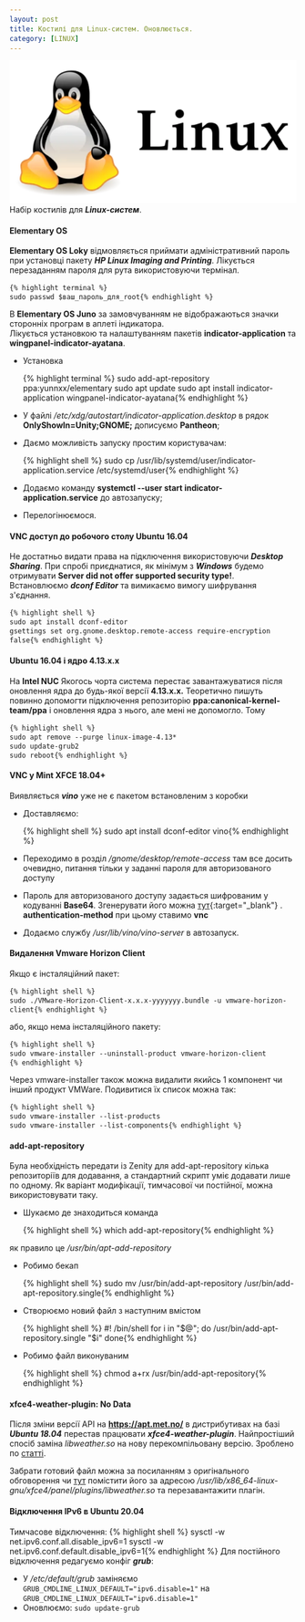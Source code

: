 ```yaml
---
layout: post
title: Костилі для Linux-систем. Оновлюється.
category: [LINUX]
---
```

![linux logo](/assets/media/linux.webp?style=head)  
Набір костилів для ***Linux-систем***.<!--more-->
#### Elementary OS
**Elementary OS Loky** відмовляється приймати адміністративний пароль при установці пакету ***HP Linux Imaging and Printing***.
Лікується перезаданням пароля для рута використовуючи термінал.  

    {% highlight terminal %}
    sudo passwd $ваш_пароль_для_root{% endhighlight %}

В **Elementary OS Juno** за замовчуванням не відображаються значки сторонніх програм в аплеті індикатора.  
Лікується установкою та налаштуванням пакетів **indicator-application** та **wingpanel-indicator-ayatana**.
- Установка

    {% highlight terminal %}
    sudo add-apt-repository ppa:yunnxx/elementary
    sudo apt update
    sudo apt install indicator-application wingpanel-indicator-ayatana{% endhighlight %}

- У файлі */etc/xdg/autostart/indicator-application.desktop* в рядок **OnlyShowIn=Unity;GNOME;** дописуємо **Pantheon**;
- Даємо можливість запуску простим користувачам:

    {% highlight shell %}
    sudo cp /usr/lib/systemd/user/indicator-application.service /etc/systemd/user{% endhighlight %}

- Додаємо команду **systemctl --user start indicator-application.service** до автозапуску;
- Перелогінюємося.

#### VNC доступ до робочого столу Ubuntu 16.04
Не достатньо видати права на підключення використовуючи ***Desktop Sharing***. При спробі приєднатися, як мінімум з ***Windows*** будемо отримувати **Server did not offer supported security type!**.  
Встановлюємо ***dconf Editor*** та вимикаємо вимогу шифрування з'єднання.

    {% highlight shell %}
    sudo apt install dconf-editor
    gsettings set org.gnome.desktop.remote-access require-encryption false{% endhighlight %}

#### Ubuntu 16.04 і ядро 4.13.х.х
На **Intel NUC** Якогось чорта система перестає завантажуватися після оновлення ядра до будь-якої версії **4.13.х.х.** Теоретично пишуть повинно допомогти підключення репозиторію **ppa:canonical-kernel-team/ppa** і оновлення ядра з нього, але мені не допомогло. Тому

    {% highlight shell %}
    sudo apt remove --purge linux-image-4.13*
    sudo update-grub2
    sudo reboot{% endhighlight %}

#### VNC у Mint XFCE 18.04+
Виявляється ***vino*** уже не є пакетом встановленим з коробки

- Доставляємо:

    {% highlight shell %}
    sudo apt install dconf-editor vino{% endhighlight %}

- Переходимо в розділ */gnome/desktop/remote-access* там все досить очевидно, питання тільки у заданні пароля для авторизованого доступу
- Пароль для авторизованого доступу задається шифрованим у кодуванні **Base64**. Згенерувати його можна [тут](https://www.base64encode.org/ "Base64"){:target="_blank"} .  
**authentication-method** при цьому ставимо **vnc**
- Додаємо службу */usr/lib/vino/vino-server* в автозапуск.

#### Видалення Vmware Horizon Client
Якщо є інсталяційний пакет:

    {% highlight shell %}
    sudo ./VMware-Horizon-Client-x.x.x-yyyyyyy.bundle -u vmware-horizon-client{% endhighlight %}

або, якщо нема інсталяційного пакету:

    {% highlight shell %}
    sudo vmware-installer --uninstall-product vmware-horizon-client
    {% endhighlight %}

Через vmware-installer також можна видалити якийсь 1 компонент чи інший продукт VMWare. Подивитися їх список можна так:

    {% highlight shell %}
    sudo vmware-installer --list-products
    sudo vmware-installer --list-components{% endhighlight %}

#### add-apt-repository
Була необхідність передати із Zenity для add-apt-repository кілька репозиторіїв для додавання, а стандартний скрипт уміє додавати лише по одному. Як варіант модифікації, тимчасової чи постійної, можна використовувати таку.
- Шукаємо де знаходиться команда

    {% highlight shell %}
    which add-apt-repository{% endhighlight %}

як правило це */usr/bin/apt-add-repository*
- Робимо бекап

    {% highlight shell %}
    sudo mv /usr/bin/add-apt-repository /usr/bin/add-apt-repository.single{% endhighlight %}

- Створюємо новий файл з наступним вмістом

    {% highlight shell %}
    #! /bin/shell
    for i in "$@"; do
    /usr/bin/add-apt-repository.single "$i"
    done{% endhighlight %}

- Робимо файл виконуваним

    {% highlight shell %}
    chmod a+rx /usr/bin/add-apt-repository{% endhighlight %}

#### xfce4-weather-plugin: No Data
Після зміни версії API на **https://apt.met.no/** в дистрибутивах на базі ***Ubuntu 18.04*** перестав працювати ***xfce4-weather-plugin***. Найпростіший спосіб заміна *libweather.so* на нову перекомпільовану версію.
Зроблено по [статті](https://askubuntu.com/questions/1274259/xfce4-weather-plugin-for-xubuntu-18-04-stopped-working "askubuntu").

Забрати готовий файл можна за посиланням з оригінального обговорення чи [тут](https://github.com/nyurch/nyurch.github.io/tree/master/files/libweather.so "libweather.so")
помістити його за адресою */usr/lib/x86_64-linux-gnu/xfce4/panel/plugins/libweather.so* та перезавантажити плагін.

#### Відключення IPv6 в Ubuntu 20.04
Тимчасове відключення:
{% highlight shell %}
sysctl -w net.ipv6.conf.all.disable_ipv6=1
sysctl -w net.ipv6.conf.default.disable_ipv6=1{% endhighlight %}
Для постійного відключення редагуємо конфіг ***grub***:
- У _/etc/default/grub_ заміняємо `GRUB_CMDLINE_LINUX_DEFAULT="ipv6.disable=1"` на `GRUB_CMDLINE_LINUX_DEFAULT="ipv6.disable=1"`
- Оновлюємо: `sudo update-grub`
